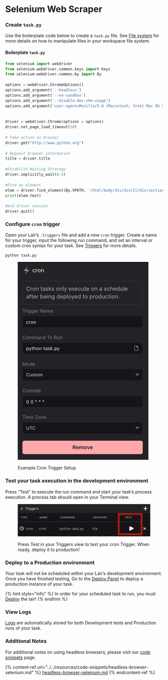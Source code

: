# Selenium Web Scraper

### Create `task.py`

Use the boilerplate code below to create a `task.py` file. See [File system](../../platform/lairs/file-system.md) for more details on how to manipulate files in your workspace file system.

#### Boilerplate `task.py`

```python
from selenium import webdriver
from selenium.webdriver.common.keys import Keys
from selenium.webdriver.common.by import By

options = webdriver.ChromeOptions()
options.add_argument('--headless')
options.add_argument('--no-sandbox')
options.add_argument('--disable-dev-shm-usage')
options.add_argument('user-agent=Mozilla/5.0 (Macintosh; Intel Mac OS X 10.10; rv:39.0) Gecko/20100101 Firefox/39.0')


driver = webdriver.Chrome(options = options)
driver.set_page_load_timeout(30)

# Take action on browser
driver.get("http://www.python.org")

# Request browser information
title = driver.title

#Establish Waiting Strategy
driver.implicitly_wait(0.5)

#Find an element
elem = driver.find_element(By.XPATH, '/html/body/div/div[3]/div/section/div[1]/div[1]/h2')
print(elem.text)

#end driver session
driver.quit()
```

### Configure `cron` trigger

Open your Lair’s `.triggers` file and add a new `cron` trigger. Create a name for your trigger, input the following run command, and set an interval or custom cron syntax for your task. See [Triggers](../../platform/lairs/triggers.md) for more details.

```
python task.py
```

<figure><img src="../../.gitbook/assets/python-cron" alt=""><figcaption><p>Example Cron Trigger Setup</p></figcaption></figure>

### Test your task execution in the development environment

Press “Test” to execute the run command and start your task’s process execution. A process tab should open in your Terminal view.&#x20;

<figure><img src="../../.gitbook/assets/python-cron-task.png" alt=""><figcaption><p>Press Test in your Triggers view to test your cron Trigger. When ready, deploy it to production!</p></figcaption></figure>

### Deploy to a Production environment

Your task will not be scheduled within your Lair’s development environment. Once you have finished testing, Go to the [Deploy Panel](../../platform/lairs/deployments.md) to deploy a production instance of your task.&#x20;

{% hint style="info" %}
In order for your scheduled task to run, you must [Deploy](../../platform/lairs/deployments.md) the lair!
{% endhint %}

### View Logs

[Logs](../../platform/lairs/logs.md) are automatically stored for both Development tests and Production runs of your task.&#x20;

### Additional Notes

For additional notes on using headless browsers, please visit our [code snippets](../../resources/code-snippets/headless-browser-selenium.md) page.

{% content-ref url="../../resources/code-snippets/headless-browser-selenium.md" %}
[headless-browser-selenium.md](../../resources/code-snippets/headless-browser-selenium.md)
{% endcontent-ref %}
